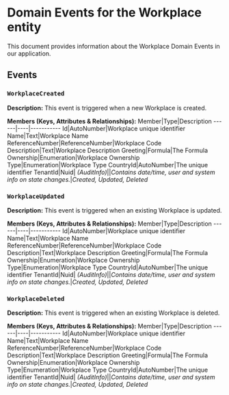# Domain Events for the Workplace entity

This document provides information about the Workplace Domain Events in our application.

## Events

### `WorkplaceCreated`

**Description:**
This event is triggered when a new Workplace is created.

**Members (Keys, Attributes & Relationships):**
Member|Type|Description
------|----|-----------
Id|AutoNumber|Workplace unique identifier
Name|Text|Workplace Name
ReferenceNumber|ReferenceNumber|Workplace Code
Description|Text|Workplace Description
Greeting|Formula|The Formula
Ownership|Enumeration|Workplace Ownership
Type|Enumeration|Workplace Type
CountryId|AutoNumber|The unique identifier
TenantId|Nuid|
*(AuditInfo)*||*Contains date/time, user and system info on state changes.*|*Created, Updated, Deleted*


### `WorkplaceUpdated`

**Description:** 
This event is triggered when an existing Workplace is updated.

**Members (Keys, Attributes & Relationships):**
Member|Type|Description
------|----|-----------
Id|AutoNumber|Workplace unique identifier
Name|Text|Workplace Name
ReferenceNumber|ReferenceNumber|Workplace Code
Description|Text|Workplace Description
Greeting|Formula|The Formula
Ownership|Enumeration|Workplace Ownership
Type|Enumeration|Workplace Type
CountryId|AutoNumber|The unique identifier
TenantId|Nuid|
*(AuditInfo)*||*Contains date/time, user and system info on state changes.*|*Created, Updated, Deleted*


### `WorkplaceDeleted`

**Description:**
This event is triggered when an existing Workplace is deleted.

**Members (Keys, Attributes & Relationships):**
Member|Type|Description
------|----|-----------
Id|AutoNumber|Workplace unique identifier
Name|Text|Workplace Name
ReferenceNumber|ReferenceNumber|Workplace Code
Description|Text|Workplace Description
Greeting|Formula|The Formula
Ownership|Enumeration|Workplace Ownership
Type|Enumeration|Workplace Type
CountryId|AutoNumber|The unique identifier
TenantId|Nuid|
*(AuditInfo)*||*Contains date/time, user and system info on state changes.*|*Created, Updated, Deleted*

